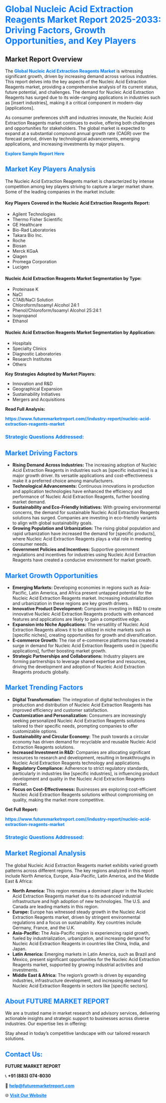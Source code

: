 <h1 style="color: #007BFF;">Global Nucleic Acid Extraction Reagents Market Report 2025-2033: Driving Factors, Growth Opportunities, and Key Players</h1>

<section id="overview">
<h2>Market Report Overview</h2>
<p>The <a href="https://www.futuremarketreport.com//industry-report/nucleic-acid-extraction-reagents-market" style="color: #007BFF; text-decoration: none;"><strong>Global Nucleic Acid Extraction Reagents Market</strong></a> is witnessing significant growth, driven by increasing demand across various industries. This report delves into the key aspects of the Nucleic Acid Extraction Reagents market, providing a comprehensive analysis of its current status, future potential, and challenges. The demand for Nucleic Acid Extraction Reagents has surged due to its wide-ranging applications in industries such as [insert industries], making it a critical component in modern-day [applications].</p>
<p>As consumer preferences shift and industries innovate, the Nucleic Acid Extraction Reagents market continues to evolve, offering both challenges and opportunities for stakeholders. The global market is expected to expand at a substantial compound annual growth rate (CAGR) over the forecast period, driven by technological advancements, emerging applications, and increasing investments by major players.</p>
</section>

<section id="overview">
<p><a href="https://www.futuremarketreport.com//request-sample/reportId=64403" style="color: #007BFF; text-decoration: none;"><strong>Explore Sample Report Here</strong></a></p>
</section>

<section id="key-players">
<h2 style="color: #007BFF;">Market Key Players Analysis</h2>
<p>The Nucleic Acid Extraction Reagents market is characterized by intense competition among key players striving to capture a larger market share. Some of the leading companies in the market include:</p>
<h4>Key Players Covered in the Nucleic Acid Extraction Reagents Report:</h4>
<ul><li>Agilent Technologies</li><li>Thermo Fisher Scientific</li><li>GE Healthcare</li><li>Bio-Rad Laboratories</li><li>Takara Bio Inc.</li><li>Roche</li><li>Biosan</li><li>Merck KGaA</li><li>Qiagen</li><li>Promega Corporation</li><li>Lucigen</li></ul>
<h4>Nucleic Acid Extraction Reagents Market Segmentation by Type:</h4>
<ul><li>Proteinase K</li><li>NaCl</li><li>CTAB/NaCl Solution</li><li>Chloroform/Isoamyl Alcohol 24:1</li><li>Phenol/Chloroform/Isoamyl Alcohol 25:24:1</li><li>Isopropanol</li><li>Ethanol</li></ul>

<h4>Nucleic Acid Extraction Reagents Market Segmentation by Application:</h4>
<ul><li>Hospitals</li><li>Specialty Clinics</li><li>Diagnostic Laboratories</li><li>Research Institutes</li><li>Others</li></ul>
<p><strong>Key Strategies Adopted by Market Players:</strong></p>
<ul>
<li>Innovation and R&D</li>
<li>Geographical Expansion</li>
<li>Sustainability Initiatives</li>
<li>Mergers and Acquisitions</li>
</ul>
</section>

<section>
<p><strong>Read Full Analysis: </strong></p><a href="https://www.futuremarketreport.com//industry-report/nucleic-acid-extraction-reagents-market" style="color: #007BFF; text-decoration: none;"><strong>https://www.futuremarketreport.com//industry-report/nucleic-acid-extraction-reagents-market</strong></a>
<h3 style="color: #007BFF;">Strategic Questions Addressed:</h3>
</section>

<section id="driving-factors">
<h2 style="color: #007BFF;">Market Driving Factors</h2>
<ul>
<li><strong>Rising Demand Across Industries:</strong> The increasing adoption of Nucleic Acid Extraction Reagents in industries such as [specific industries] is a major growth driver. Its versatile applications and cost-effectiveness make it a preferred choice among manufacturers.</li>
<li><strong>Technological Advancements:</strong> Continuous innovations in production and application technologies have enhanced the efficiency and performance of Nucleic Acid Extraction Reagents, further boosting market demand.</li>
<li><strong>Sustainability and Eco-Friendly Initiatives:</strong> With growing environmental concerns, the demand for sustainable Nucleic Acid Extraction Reagents solutions has surged. Companies are investing in eco-friendly variants to align with global sustainability goals.</li>
<li><strong>Growing Population and Urbanization:</strong> The rising global population and rapid urbanization have increased the demand for [specific products], where Nucleic Acid Extraction Reagents plays a vital role in meeting consumer needs.</li>
<li><strong>Government Policies and Incentives:</strong> Supportive government regulations and incentives for industries using Nucleic Acid Extraction Reagents have created a conducive environment for market growth.</li>
</ul>
</section>

<section id="growth-opportunities">
<h2 style="color: #007BFF;">Market Growth Opportunities</h2>
<ul>
<li><strong>Emerging Markets:</strong> Developing economies in regions such as Asia-Pacific, Latin America, and Africa present untapped potential for the Nucleic Acid Extraction Reagents market. Increasing industrialization and urbanization in these regions are key growth drivers.</li>
<li><strong>Innovative Product Development:</strong> Companies investing in R&D to create innovative Nucleic Acid Extraction Reagents products with enhanced features and applications are likely to gain a competitive edge.</li>
<li><strong>Expansion into Niche Applications:</strong> The versatility of Nucleic Acid Extraction Reagents allows it to be utilized in niche markets such as [specific niches], creating opportunities for growth and diversification.</li>
<li><strong>E-commerce Growth:</strong> The rise of e-commerce platforms has created a surge in demand for Nucleic Acid Extraction Reagents used in [specific applications], further boosting market growth.</li>
<li><strong>Strategic Partnerships and Collaborations:</strong> Industry players are forming partnerships to leverage shared expertise and resources, driving the development and adoption of Nucleic Acid Extraction Reagents products globally.</li>
</ul>
</section>

<section id="trending-factors">
<h2 style="color: #007BFF;">Market Trending Factors</h2>
<ul>
<li><strong>Digital Transformation:</strong> The integration of digital technologies in the production and distribution of Nucleic Acid Extraction Reagents has improved efficiency and customer satisfaction.</li>
<li><strong>Customization and Personalization:</strong> Consumers are increasingly seeking personalized Nucleic Acid Extraction Reagents solutions tailored to their specific needs, prompting companies to offer customizable options.</li>
<li><strong>Sustainability and Circular Economy:</strong> The push towards a circular economy has driven demand for recyclable and reusable Nucleic Acid Extraction Reagents solutions.</li>
<li><strong>Increased Investment in R&D:</strong> Companies are allocating significant resources to research and development, resulting in breakthroughs in Nucleic Acid Extraction Reagents technology and applications.</li>
<li><strong>Regulatory Compliance:</strong> Adherence to strict regulatory standards, particularly in industries like [specific industries], is influencing product development and quality in the Nucleic Acid Extraction Reagents market.</li>
<li><strong>Focus on Cost-Effectiveness:</strong> Businesses are exploring cost-efficient Nucleic Acid Extraction Reagents solutions without compromising on quality, making the market more competitive.</li>
</ul>
</section>

<section>
<p><strong>Get Full Report: </strong></p><a href="https://www.futuremarketreport.com//industry-report/nucleic-acid-extraction-reagents-market" style="color: #007BFF; text-decoration: none;"><strong>https://www.futuremarketreport.com//industry-report/nucleic-acid-extraction-reagents-market</strong></a>
<h3 style="color: #007BFF;">Strategic Questions Addressed:</h3>
</section>


<section id="regional-analysis">
<h2 style="color: #007BFF;">Market Regional Analysis</h2>
<p>The global Nucleic Acid Extraction Reagents market exhibits varied growth patterns across different regions. The key regions analyzed in this report include North America, Europe, Asia-Pacific, Latin America, and the Middle East & Africa:</p>
<ul>
<li><strong>North America:</strong> This region remains a dominant player in the Nucleic Acid Extraction Reagents market due to its advanced industrial infrastructure and high adoption of new technologies. The U.S. and Canada are leading markets in this region.</li>
<li><strong>Europe:</strong> Europe has witnessed steady growth in the Nucleic Acid Extraction Reagents market, driven by stringent environmental regulations and a focus on sustainability. Key countries include Germany, France, and the U.K.</li>
<li><strong>Asia-Pacific:</strong> The Asia-Pacific region is experiencing rapid growth, fueled by industrialization, urbanization, and increasing demand for Nucleic Acid Extraction Reagents in countries like China, India, and Japan.</li>
<li><strong>Latin America:</strong> Emerging markets in Latin America, such as Brazil and Mexico, present significant opportunities for the Nucleic Acid Extraction Reagents market, supported by growing industrial activities and investments.</li>
<li><strong>Middle East & Africa:</strong> The region’s growth is driven by expanding industries, infrastructure development, and increasing demand for Nucleic Acid Extraction Reagents in sectors like [specific sectors].</li>
</ul>
</section>

<footer>
<h2 style="color: #007BFF;">About FUTURE MARKET REPORT</h2>
<p>We are a trusted name in market research and advisory services, delivering actionable insights and strategic support to businesses across diverse industries. Our expertise lies in offering:</p>

<p>Stay ahead in today’s competitive landscape with our tailored research solutions.</p>

<h2 style="color: #007BFF;">Contact Us:</h2>
<p><strong>FUTURE MARKET REPORT</strong></p>
<p>📞 <strong>+91 (883) 074-8030</strong></p>
<p>📧 <strong><a href="mailto:help@futuremarketreport.com" style="color: #007BFF;">help@futuremarketreport.com</a></strong></p>
<p>🌐 <strong><a href="https://www.futuremarketreport.com/" style="color: #007BFF;">Visit Our Website</a></strong></p>
</footer>